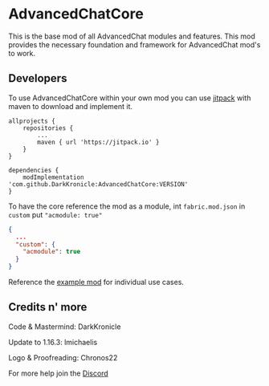 # AdvancedChatCore

This is the base mod of all AdvancedChat modules and features. This mod provides the necessary foundation and framework for AdvancedChat mod's to work.

## Developers

To use AdvancedChatCore within your own mod you can use [jitpack](https://jitpack.io/) with maven to download and implement it.
 
```
allprojects {
	repositories {
		...
		maven { url 'https://jitpack.io' }
	}
}
```

```
dependencies {
	modImplementation 'com.github.DarkKronicle:AdvancedChatCore:VERSION'
}
```

To have the core reference the mod as a module, int `fabric.mod.json` in `custom` put `"acmodule: true"`

```JSON
{
  ...
  "custom": {
    "acmodule": true
  }
}
```
 
 Reference the [example mod](https://github.com/DarkKronicle/AdvancedChatModuleTemplate) for individual use cases.

## Credits n' more

Code & Mastermind: DarkKronicle

Update to 1.16.3: lmichaelis

Logo & Proofreading: Chronos22

For more help join the [Discord](https://discord.gg/WnaE3uZxDA)